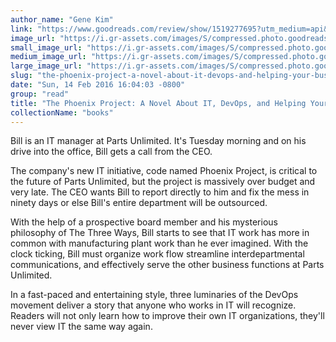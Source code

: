 ```yaml
---
author_name: "Gene Kim"
link: "https://www.goodreads.com/review/show/1519277695?utm_medium=api&utm_source=rss"
image_url: "https://i.gr-assets.com/images/S/compressed.photo.goodreads.com/books/1361113128l/17255186._SX50_.jpg"
small_image_url: "https://i.gr-assets.com/images/S/compressed.photo.goodreads.com/books/1361113128l/17255186._SX50_.jpg"
medium_image_url: "https://i.gr-assets.com/images/S/compressed.photo.goodreads.com/books/1361113128l/17255186._SX98_.jpg"
large_image_url: "https://i.gr-assets.com/images/S/compressed.photo.goodreads.com/books/1361113128l/17255186.jpg"
slug: "the-phoenix-project-a-novel-about-it-devops-and-helping-your-business-win"
date: "Sun, 14 Feb 2016 16:04:03 -0800"
group: "read"
title: "The Phoenix Project: A Novel About IT, DevOps, and Helping Your Business Win"
collectionName: "books"
---
```

Bill is an IT manager at Parts Unlimited. It's Tuesday morning and on his drive into the office, Bill gets a call from the CEO.   
  
The company's new IT initiative, code named Phoenix Project, is critical to the future of Parts Unlimited, but the project is massively over budget and very late. The CEO wants Bill to report directly to him and fix the mess in ninety days or else Bill's entire department will be outsourced.   
  
With the help of a prospective board member and his mysterious philosophy of The Three Ways, Bill starts to see that IT work has more in common with manufacturing plant work than he ever imagined. With the clock ticking, Bill must organize work flow streamline interdepartmental communications, and effectively serve the other business functions at Parts Unlimited.   
  
In a fast-paced and entertaining style, three luminaries of the DevOps movement deliver a story that anyone who works in IT will recognize. Readers will not only learn how to improve their own IT organizations, they'll never view IT the same way again.